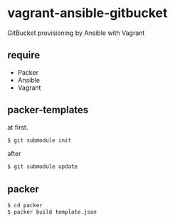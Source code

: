 vagrant-ansible-gitbucket
=========================

GitBucket provisioning by Ansible with Vagrant

## require

* Packer
* Ansible
* Vagrant

## packer-templates

at first.

``` sh
$ git submodule init
```

after

``` sh
$ git submodule update
```


## packer

``` sh
$ cd packer
$ packer build template.json
```
